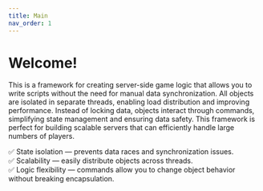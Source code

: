 ```yaml
---
title: Main
nav_order: 1
---
```


# Welcome!

This is a framework for creating server-side game logic that allows you to write scripts without the need for manual data synchronization. All objects are isolated in separate threads, enabling load distribution and improving performance. Instead of locking data, objects interact through commands, simplifying state management and ensuring data safety. This framework is perfect for building scalable servers that can efficiently handle large numbers of players.

✅ State isolation — prevents data races and synchronization issues.<br>
✅ Scalability — easily distribute objects across threads.<br>
✅ Logic flexibility — commands allow you to change object behavior without breaking encapsulation.<br>
